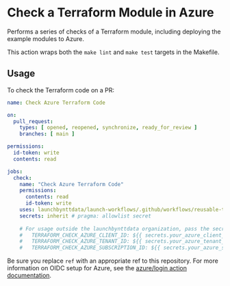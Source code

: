 # Check a Terraform Module in Azure

Performs a series of checks of a Terraform module, including deploying the example modules to Azure.

This action wraps both the `make lint` and `make test` targets in the Makefile.

## Usage

To check the Terraform code on a PR:

```yaml
name: Check Azure Terraform Code

on:
  pull_request:
    types: [ opened, reopened, synchronize, ready_for_review ]
    branches: [ main ]

permissions:
  id-token: write
  contents: read

jobs:
  check:
    name: "Check Azure Terraform Code"
    permissions:
      contents: read
      id-token: write
    uses: launchbynttdata/launch-workflows/.github/workflows/reusable-terraform-check-azure.yml@ref
    secrets: inherit # pragma: allowlist secret
    
    # For usage outside the launchbynttdata organization, pass the secrets explicitly:
    #   TERRAFORM_CHECK_AZURE_CLIENT_ID: ${{ secrets.your_azure_client_id_secret }}
    #   TERRAFORM_CHECK_AZURE_TENANT_ID: ${{ secrets.your_azure_tenant_id_secret }}
    #   TERRAFORM_CHECK_AZURE_SUBSCRIPTION_ID: ${{ secrets.your_azure_subscription_id_secret }}

```

Be sure you replace `ref` with an appropriate ref to this repository. For more information on OIDC setup for Azure, see the [azure/login action documentation](https://github.com/Azure/login?tab=readme-ov-file#login-with-openid-connect-oidc-recommended).
